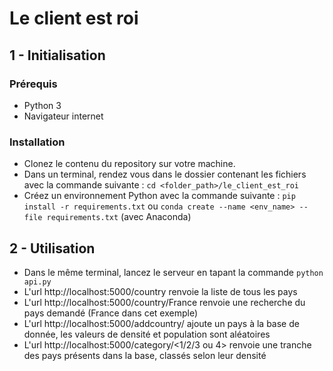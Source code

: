 # Le client est roi

## 1 - Initialisation

### Prérequis

- Python 3
- Navigateur internet

### Installation

- Clonez le contenu du repository sur votre machine.
- Dans un terminal, rendez vous dans le dossier contenant les fichiers avec la commande suivante : ```cd <folder_path>/le_client_est_roi```
- Créez un environnement Python avec la commande suivante : ```pip install -r requirements.txt``` ou ```conda create --name <env_name> --file requirements.txt``` (avec Anaconda)

## 2 - Utilisation

- Dans le même terminal, lancez le serveur en tapant la commande ```python api.py```
- L'url http://localhost:5000/country renvoie la liste de tous les pays 
- L'url http://localhost:5000/country/France renvoie une recherche du pays demandé (France dans cet exemple)
- L'url http://localhost:5000/addcountry/<name> ajoute un pays à la base de donnée, les valeurs de densité et population sont aléatoires
- L'url http://localhost:5000/category/<1/2/3 ou 4> renvoie une tranche des pays présents dans la base, classés selon leur densité
